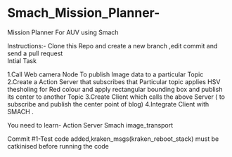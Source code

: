 # Smach_Mission_Planner-
Mission Planner For AUV using Smach




Instructions:-
Clone this Repo and create a new branch ,edit commit and send a pull request  
Intial Task 

1.Call Web camera Node To publish Image data to a particular Topic
2.Create a Action Server that subscribes that Particular topic applies HSV thesholing for Red colour and apply rectangular bounding box  and publish its center  to another Topic
3.Create Client which calls the above Server ( to subscribe and publish the center point of blog) 
4.Integrate Client with SMACH . 





You need to learn-
Action Server
Smach
image_transport 


Commit #1-Test code added,kraken_msgs(kraken_reboot_stack) must be  catkinised before running the code  